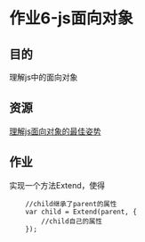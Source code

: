 # 作业6-js面向对象
## 目的
理解js中的面向对象
## 资源
[理解js面向对象的最佳姿势](http://www.jianshu.com/p/f68917175e2d)
## 作业
实现一个方法Extend，使得
```
    //child继承了parent的属性
    var child = Extend(parent, {
        //child自己的属性
    });
```
